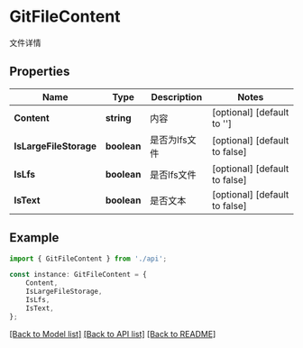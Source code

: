 # GitFileContent

文件详情

## Properties

Name | Type | Description | Notes
------------ | ------------- | ------------- | -------------
**Content** | **string** | 内容 | [optional] [default to '']
**IsLargeFileStorage** | **boolean** | 是否为lfs文件 | [optional] [default to false]
**IsLfs** | **boolean** | 是否lfs文件 | [optional] [default to false]
**IsText** | **boolean** | 是否文本 | [optional] [default to false]

## Example

```typescript
import { GitFileContent } from './api';

const instance: GitFileContent = {
    Content,
    IsLargeFileStorage,
    IsLfs,
    IsText,
};
```

[[Back to Model list]](../README.md#documentation-for-models) [[Back to API list]](../README.md#documentation-for-api-endpoints) [[Back to README]](../README.md)
